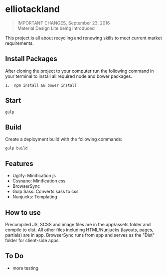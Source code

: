 # elliotackland



> IMPORTANT CHANGES, September 23, 2016     
> Material Design Lite being introduced


This project is all about recycling and renewing skills to meet current market requirements.


## Install Packages

After cloning the project to your computer run the following command in your terminal to install all required node and bower packages.

	1.  npm install && bower install


## Start

	gulp

## Build

Create a deployment build with the following commands:

	gulp build


## Features

- Uglify: Minification js
- Cssnano: Minification css
- BrowserSync
- Gulp Sass: Converts sass to css
- Nunjucks: Templating

## How to use

Precompiled JS, SCSS and image files are in the app/assets folder and compile to dist.  All other files including HTML/Nunjucks (layouts, pages, partials) are in app.  BrowserSync runs from app and serves as the "Dist" folder for client-side apps.


## To Do
- more testing

